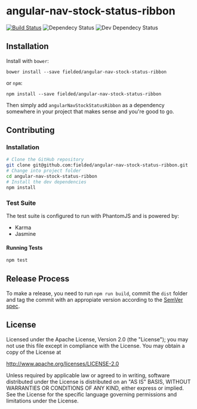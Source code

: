 # angular-nav-stock-status-ribbon

[![Build Status](https://travis-ci.org/fielded/angular-nav-stock-status-ribbon.svg)](https://travis-ci.org/fielded/angular-nav-stock-status-ribbon) ![Dependecy Status](https://david-dm.org/fielded/angular-nav-stock-status-ribbon.svg) ![Dev Dependecy Status](https://david-dm.org/fielded/angular-nav-stock-status-ribbon/dev-status.svg)

## Installation

Install with `bower`:

    bower install --save fielded/angular-nav-stock-status-ribbon

or `npm`:

    npm install --save fielded/angular-nav-stock-status-ribbon

Then simply add `angularNavStockStatusRibbon` as a dependency somewhere in your project that makes sense and you're good to go.

## Contributing

### Installation

```bash
# Clone the GitHub repository
git clone git@github.com:fielded/angular-nav-stock-status-ribbon.git
# Change into project folder
cd angular-nav-stock-status-ribbon
# Install the dev dependencies
npm install
```

### Test Suite

The test suite is configured to run with PhantomJS and is powered by:

- Karma
- Jasmine

#### Running Tests

```bash
npm test
```

## Release Process

To make a release, you need to run `npm run build`, commit the `dist` folder and tag the commit with an appropiate version according to the [SemVer spec](http://semver.org/).

## License

Licensed under the Apache License, Version 2.0 (the "License"); you may not use this file except in compliance with the License.  You may obtain a copy of the License at

http://www.apache.org/licenses/LICENSE-2.0

Unless required by applicable law or agreed to in writing, software distributed under the License is distributed on an "AS IS" BASIS, WITHOUT WARRANTIES OR CONDITIONS OF ANY KIND, either express or implied.  See the License for the specific language governing permissions and limitations under the License.

